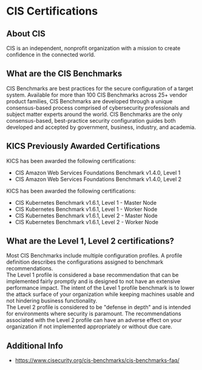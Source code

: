 # CIS Certifications

## About CIS
CIS is an independent, nonprofit organization with a mission to create confidence in the connected world.


## What are the CIS Benchmarks
CIS Benchmarks are best practices for the secure configuration of a target system. Available for more than 100 CIS Benchmarks across 25+ vendor product families, CIS Benchmarks are developed through a unique consensus-based process comprised of cybersecurity professionals and subject matter experts around the world. CIS Benchmarks are the only consensus-based, best-practice security configuration guides both developed and accepted by government, business, industry, and academia.

## KICS Previously Awarded Certifications
KICS has been awarded the following certifications:  

- CIS Amazon Web Services Foundations Benchmark v1.4.0, Level 1  
- CIS Amazon Web Services Foundations Benchmark v1.4.0, Level 2  

KICS has been awarded the following certifications:  

- CIS Kubernetes Benchmark v1.6.1, Level 1 - Master Node  
- CIS Kubernetes Benchmark v1.6.1, Level 1 - Worker Node  
- CIS Kubernetes Benchmark v1.6.1, Level 2 - Master Node  
- CIS Kubernetes Benchmark v1.6.1, Level 2 - Worker Node  

## What are the Level 1, Level 2 certifications?
Most CIS Benchmarks include multiple configuration profiles. A profile definition describes the configurations assigned to benchmark recommendations.
<br> The Level 1 profile is considered a base recommendation that can be implemented fairly promptly and is designed to not have an extensive performance impact. The intent of the Level 1 profile benchmark is to lower the attack surface of your organization while keeping machines usable and not hindering business functionality.
<br> The Level 2 profile is considered to be "defense in depth" and is intended for environments where security is paramount. The recommendations associated with the Level 2 profile can have an adverse effect on your organization if not implemented appropriately or without due care.

## Additional Info
- https://www.cisecurity.org/cis-benchmarks/cis-benchmarks-faq/